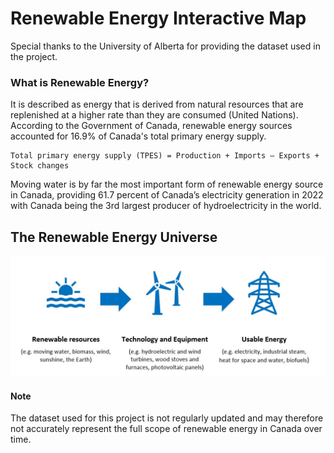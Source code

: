 # Renewable Energy Interactive Map
 Special thanks to the University of Alberta for providing the dataset used in the project.

 ### What is Renewable Energy?
 It is described as energy that is derived from natural resources that are replenished at a higher rate than they are consumed (United Nations). According to the Government of Canada, renewable energy sources accounted for 16.9% of Canada's total primary energy supply.
 ```
Total primary energy supply (TPES) = Production + Imports – Exports + Stock changes
```
Moving water is by far the most important form of renewable energy source in Canada, providing 61.7 percent of Canada’s electricity generation in 2022 with Canada being the 3rd largest producer of hydroelectricity in the world.
## The Renewable Energy Universe
![The Renewable Energy Universe](https://github.com/gabdennis/silver-winner/blob/972f6e37ec3d161211f5a3e49f558ace66c818b2/About%20renewable%20energy%20-%20Icons%20(EN)(1).jpg)

#### Note
The dataset used for this project is not regularly updated and may therefore not accurately represent the full scope of renewable energy in Canada over time.
